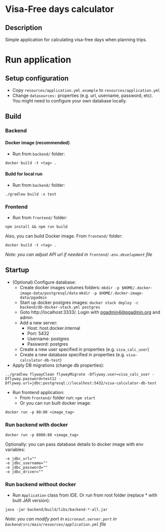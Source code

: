 # Visa-Free days calculator

## Description

Simple application for calculating visa-free days when planning trips.

# Run application

## Setup configuration

 - Copy `resources/application.yml.example` to `resources/application.yml`
 - Change `datasources:` properties (e.g. url, username, password, etc). You might need to configure your own database locally. 

## Build

### Backend
#### Docker image (recommended)

 - Run from `backend/` folder:
 
```docker build -t <tag> .```

#### Build for local run

 - Run from `backend/` folder:

```./gradlew build -x test```

### Frontend

 - Run from `frontend/` folder:
 
 ```npm install && npm run build```
 
Also, you can build Docker image. From `frontend/` folder:

```docker build -t <tag> .``` 

_Note: you can adjust API url if needed in `frontend/.env.development` file_

## Startup
 - (Optional) Configure database:
    - Create docker images volumes folders:
    `mkdir -p $HOME/.docker-image-data/postgresql/data`
    `mkdir -p $HOME/.docker-image-data/pgadmin`
    - Start up docker postgres images:
    ```docker stack deploy -c backend/db-docker-stack.yml postgres```
    - Goto http://localhost:3333/. Login with pgadmin4@pgadmin.org and admin
    - Add a new server:
        - Host: host.docker.internal
        - Port: 5432
        - Username: postgres
        - Password: postgres
    - Create a new user specified in properties (e.g. `visa_calc_user`)
    - Create a new database specified in properties (e.g. `visa-calculator-db-test`)
 - Apply DB migrations (change db properties):
 
 ```../gradlew flywayClean flywayMigrate -Dflyway.user=visa_calc_user -Dflyway.password=test12 -Dflyway.url=jdbc:postgresql://localhost:5432/visa-calculator-db-test```
 - Run frontend application:
    - From `frontend/` folder run: ```npm start```
    - Or you can run built docker image:
    
 ```docker run -p 80:80 <image_tag>```

### Run backend with docker

```docker run -p 8080:80 <image_tag>```

Optionally: you can pass database details to docker image with env variables:

```
-e jdbc_url=""
-e jdbc_username=""
-e jdbc_password=""
-e jdbc_driver=""
```
 
### Run backend without docker

 - Run `Application` class from IDE. Or run from root folder (replace * with built JAR version):

```java -jar backend/build/libs/backend-*-all.jar```

_Note: you can modify port in `micronaut.server.port` in `backend/src/main/resources/application.yml` file_
